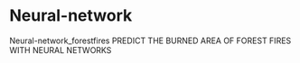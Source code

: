 # Neural-network
Neural-network_forestfires
PREDICT THE BURNED AREA OF FOREST FIRES WITH NEURAL NETWORKS
